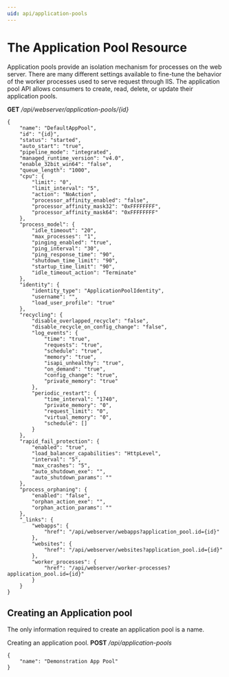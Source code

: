 ```yaml
---
uid: api/application-pools
---
```


# The Application Pool Resource

Application pools provide an isolation mechanism for processes on the web server. There are many different settings available to fine-tune the behavior of the worker processes used to serve request through IIS. The application pool API allows consumers to create, read, delete, or update their application pools.

**GET** _/api/webserver/application-pools/{id}_
```
{
    "name": "DefaultAppPool",
    "id": "{id}",
    "status": "started",
    "auto_start": "true",
    "pipeline_mode": "integrated",
    "managed_runtime_version": "v4.0",
    "enable_32bit_win64": "false",
    "queue_length": "1000",
    "cpu": {
        "limit": "0",
        "limit_interval": "5",
        "action": "NoAction",
        "processor_affinity_enabled": "false",
        "processor_affinity_mask32": "0xFFFFFFFF",
        "processor_affinity_mask64": "0xFFFFFFFF"
    },
    "process_model": {
        "idle_timeout": "20",
        "max_processes": "1",
        "pinging_enabled": "true",
        "ping_interval": "30",
        "ping_response_time": "90",
        "shutdown_time_limit": "90",
        "startup_time_limit": "90",
        "idle_timeout_action": "Terminate"
    },
    "identity": {
        "identity_type": "ApplicationPoolIdentity",
        "username": "",
        "load_user_profile": "true"
    },
    "recycling": {
        "disable_overlapped_recycle": "false",
        "disable_recycle_on_config_change": "false",
        "log_events": {
            "time": "true",
            "requests": "true",
            "schedule": "true",
            "memory": "true",
            "isapi_unhealthy": "true",
            "on_demand": "true",
            "config_change": "true",
            "private_memory": "true"
        },
        "periodic_restart": {
            "time_interval": "1740",
            "private_memory": "0",
            "request_limit": "0",
            "virtual_memory": "0",
            "schedule": []
        }
    },
    "rapid_fail_protection": {
        "enabled": "true",
        "load_balancer_capabilities": "HttpLevel",
        "interval": "5",
        "max_crashes": "5",
        "auto_shutdown_exe": "",
        "auto_shutdown_params": ""
    },
    "process_orphaning": {
        "enabled": "false",
        "orphan_action_exe": "",
        "orphan_action_params": ""
    },
    "_links": {
        "webapps": {
            "href": "/api/webserver/webapps?application_pool.id={id}"
        },
        "websites": {
            "href": "/api/webserver/websites?application_pool.id={id}"
        },
        "worker_processes": {
            "href": "/api/webserver/worker-processes?application_pool.id={id}"
        }
    }
}
```

## Creating an Application pool

The only information required to create an application pool is a name.

Creating an application pool. **POST** _/api/application-pools_
```
{
    "name": "Demonstration App Pool"
}
```